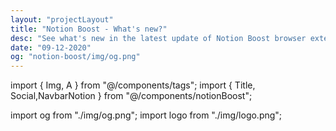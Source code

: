 ```yaml
---
layout: "projectLayout"
title: "Notion Boost - What's new?"
desc: "See what's new in the latest update of Notion Boost browser extension"
date: "09-12-2020"
og: "notion-boost/img/og.png"
---
```


import { Img, A } from "@/components/tags";
import { Title, Social,NavbarNotion } from "@/components/notionBoost";

import og from "./img/og.png";
import logo from "./img/logo.png";

<Title logo={logo} txt="Notion Boost" homeURL = "/notion-boost" />

<NavbarNotion />

## What's new in this update ✨

### v2.0

[Announcement]:  
I've been working on this extension since last year and I realized that building and maintaining a high-quality extension on top of an ever-changing product (Notion) requires a lot of skill and time.  
Having said that, I'll still work on this extension and all the existing features will remain free to use.  
Going forward there will be 2 types of new features that come to this extension: the first ones which will be completely free and others that will come under the `pro` tag.  
All `pro` features can be unlocked for lifetime by paying a one-time fee ($5). Please consider this as a means to support your developer. This will encourage me to further maintain this extension and introduce new features.

Payment can be done from inside the Notion Boost extension to use `pro` features. You don't need to pay again for `pro` features even when you use this extension on different browsers or uninstall/reinstall this extension later. If you have any questions or feedback please reach out to me at hey@gourav.io.

Now back to the exciting stuff! I added many features ⭐ and fixed bugs 🐞 in this release:

- ⭐ **Hide backlinks**  
  Added option to hide backlinks section from all pages.

- ⭐ **Disable popup when pasting link**  
  Added opton to disable popup which comes when pasting any external URL into Notion page.

- ⭐ **Show code line numbers**  
  Added option to show line numbers for code blocks.

- ⭐ **Enable spellcheck inside code blocks**  
  Added option to enable spellcheck inside code blocks.

- ⭐ **Hide notification icon** `pro`  
  Hide red notification icon from sidebar when it's in closed state and hide notification number from tab title.
- ⭐ **Add more height to page** `pro`  
  Add more height to page by hiding top padding, image cover, & icon.

- 🐞 In outline section, when heading length is too long full heading text will be shown on mouse hover.
- 🐞 "Small text for all pages" setting will work for preview pages also.
- 🐞 "Hide comments section" setting will work for preview pages also.
- 🐞 Emoji in page headings will also reflect in "Outline" section.
- 🐞 Fixed Slash menu not hiding in some cases.

Added [privacy policy](https://gourav.io/notion-boost#privacy-policy) section.  
tldr; Notion Boost extension does not store or send any data from your Notion account.

---

<Social/>

---

## Previous updates

### v1.8

- Broke down `small text & full width` setting into 2 seperate settings `Set full width for all pages` and `Set small text for all pages`. Thanks for feedback.
- Full text on hover will trigger after some delay. Thanks for feedback.
- Full text on hover is also supported for timeline view.
- Fixed bug where NB settings were being reset after any drag-drop action in page.

### v1.7

Added new features 🎉

- **Show full text on hover:**  
   Show full text in table cells on mouse hover.
- **Hide 'Hidden columns' in board view:**  
  Truly hide 'Hidden columns' in Kanban board view.
- **Left align images:**  
   Align document images to left instead of center.

**Other info:**

- Reached 2k+ downloads within 3 months of launch in Chrome store 🙌. Thank you all!
- Fixed bug: slash menu wasn't hiding after space in some cases.

### v1.6

Added 3 new features 🎉

- 'Scroll to top' button:  
  Added button at the bottom-right corner of page for scrolling back to top. Quite useful for lengthy pages. The button will be visible only when the page has scrolled down a bit.
- Close Slash command menu after space:  
  Slash command menu which appears when pressing '/' key will be closed back by pressing the space key.
- Don't show Slash command menu when pressing '/':  
  Don't show the Slash command menu when pressing '/' key. Slash command menu will still be shown by clicking + ⁝⁝ icon. This setting can't be enabled along with 'Close Slash command menu after space' and vice-versa.
- Fixed bug where the outline wasn't visible for 2 column headings.

### v1.5

- Small text & Full width for all pages:  
  Option to set small text and full width for all pages by default. This locally adjusts the text and width without clicking on the Notion page toggles. So no page change is saved to the server.
- Hide comments section from all pages. Useful when working solo.

### v1.0

Birth of this extension 🐣

- Show Outline:  
  Show sticky outline (table of contents) for pages that have headings or sub-headings. The outline will be shown on the right side of the page. Very useful for navigating a page with lots of content.
- Hide floating help button from all pages. This button is located on the bottom-right corner of pages.
- Bolder text in dark mode:  
  Fix poorly recognizable bold text when using Notion in dark mode
